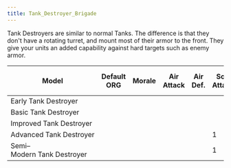 ```yaml
---
title: Tank_Destroyer_Brigade
---
```

 Tank Destroyers are similar to normal Tanks. The difference is that they don't have a rotating turret, and mount most of their armor to the front. They give your units an added capability against hard targets such as enemy armor.

| Model | Default ORG | Morale | Air Attack | Air Def. | Soft Attack | Hard Attack | Tough-ness | Defens-iveness | Soft-ness |  | Cost | Build-time | Man-power | Max Speed | Supply Cons. | Fuel Cons. | Supp. | Transp. Weight | Upgrade Time Factor | Upgrade Cost Factor | Speed Cap Art | Speed Cap Eng | Speed Cap AT | Speed Cap AA |
| --- | --- | --- | --- | --- | --- | --- | --- | --- | --- | --- | --- | --- | --- | --- | --- | --- | --- | --- | --- | --- | --- | --- | --- | --- |
| Early Tank Destroyer |  |  |  |  |  | 2 | 1 | 1 | \-5 |  | 7 | 70 | 2 |  | 0.5 | 1 |  |  | 0.5 | 1.0 |  |  |  |  |
| Basic Tank Destroyer |  |  |  |  |  | 3 | 2 | 2 | \-6 |  | 7 | 70 | 2 |  | 0.6 | 1 |  |  | 0.5 | 1.0 |  |  |  |  |
| Improved Tank Destroyer |  |  |  |  |  | 5 | 3 | 3 | \-7 |  | 7 | 70 | 2 |  | 0.7 | 1 |  |  | 0.5 | 1.0 |  |  |  |  |
| Advanced Tank Destroyer |  |  |  |  | 1 | 6 | 4 | 4 | \-8 |  | 8 | 70 | 2 |  | 0.75 | 1 |  |  | 0.5 | 1.0 |  |  |  |  |
| Semi–Modern Tank Destroyer |  |  |  |  | 1 | 7 | 5 | 5 | \-9 |  | 8 | 70 | 2 |  | 0.8 | 1 |  |  | 0.5 | 1.0 |  |  |  |  |